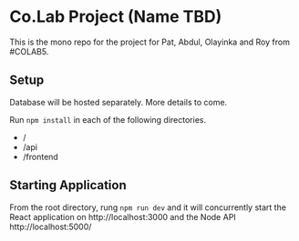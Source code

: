 # Co.Lab Project (Name TBD)

This is the mono repo for the project for Pat, Abdul, Olayinka and Roy from #COLAB5.

## Setup

Database will be hosted separately. More details to come.

Run `npm install` in each of the following directories.

- /
- /api
- /frontend

## Starting Application

From the root directory, rung `npm run dev` and it will concurrently start the React application on http://localhost:3000 and the Node API http://localhost:5000/
